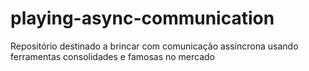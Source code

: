 # playing-async-communication
Repositório destinado a brincar com comunicação assíncrona usando ferramentas consolidades e famosas no mercado
